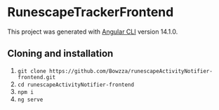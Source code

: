 # RunescapeTrackerFrontend

This project was generated with [Angular CLI](https://github.com/angular/angular-cli) version 14.1.0.

## Cloning and installation
1. `git clone https://github.com/Bowzza/runescapeActivityNotifier-frontend.git`
2. `cd runescapeActivityNotifier-frontend`
3. `npm i`
4. `ng serve`


